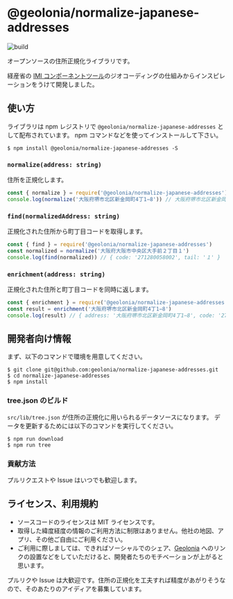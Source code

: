 # @geolonia/normalize-japanese-addresses

![build](https://github.com/geolonia/normalize-japanese-addresses/workflows/build/badge.svg)

オープンソースの住所正規化ライブラリです。

経産省の [IMI コンポーネントツール](https://info.gbiz.go.jp/tools/imi_tools/)のジオコーディングの仕組みからインスピレーションをうけて開発しました。

## 使い方

ライブラリは npm レジストリで `@geolonia/normalize-japanese-addresses` として配布されています。
npm コマンドなどを使ってインストールして下さい。

```shell
$ npm install @geolonia/normalize-japanese-addresses -S
```

### `normalize(address: string)`

住所を正規化します。

```javascript
const { normalize } = require('@geolonia/normalize-japanese-addresses')
console.log(normalize('大阪府堺市北区新金岡町4丁1−8')) // 大阪府堺市北区新金岡町四丁1−8
```

### `find(normalizedAddress: string)`

正規化された住所から町丁目コードを取得します。

```javascript
const { find } = require('@geolonia/normalize-japanese-addresses')
const normalized = normalize('大阪府大阪市中央区大手前２丁目１')
console.log(find(normalized)) // { code: '271280058002', tail: '１' }
```

### `enrichment(address: string)`

正規化された住所と町丁目コードを同時に返します。

```javascript
const { enrichment } = require('@geolonia/normalize-japanese-addresses')
const result = enrichment('大阪府堺市北区新金岡町4丁1−8')
console.log(result) // { address: '大阪府堺市北区新金岡町4丁1−8', code: '271460084000', tail: '1−8' }
```

## 開発者向け情報

まず、以下のコマンドで環境を用意してください。

```shell
$ git clone git@github.com:geolonia/normalize-japanese-addresses.git
$ cd normalize-japanese-addresses
$ npm install
```

### tree.json のビルド

`src/lib/tree.json` が住所の正規化に用いられるデータソースになります。
データを更新するためには以下のコマンドを実行してください。

```shell
$ npm run download
$ npm run tree
```

### 貢献方法

プルリクエストや Issue はいつでも歓迎します。

## ライセンス、利用規約

- ソースコードのライセンスは MIT ライセンスです。
- 取得した緯度経度の情報のご利用方法に制限はありません。他社の地図、アプリ、その他ご自由にご利用ください。
- ご利用に際しましては、できればソーシャルでのシェア、[Geolonia](https://geolonia.com/) へのリンクの設置などをしていただけると、開発者たちのモチベーションが上がると思います。

プルリクや Issue は大歓迎です。住所の正規化を工夫すれば精度があがりそうなので、そのあたりのアイディアを募集しています。
